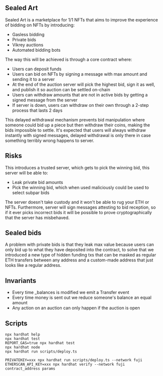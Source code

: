 ## Sealed Art
Sealed Art is a marketplace for 1/1 NFTs that aims to improve the experience of bidding on NFTs by introducing:
- Gasless bidding
- Private bids
- Vikrey auctions
- Automated bidding bots

The way this will be achieved is through a core contract where:
- Users can deposit funds
- Users can bid on NFTs by signing a message with max amount and sending it to a server
- At the end of the auction server will pick the highest bid, sign it as well, and publish it so auction can be settled on-chain
- Users can withdraw amounts that are not in active bids by getting a signed message from the server
- If server is down, users can withdraw on their own through a 2-step process that lasts 2 days

This delayed withdrawal mechanism prevents bid manipulation where someone could bid up a piece but then withdraw their coins, making the bids impossible to settle. It's expected that users will always withdraw instantly with signed messages, delayed withdrawal is only there in case something terribly wrong happens to server.

## Risks
This introduces a trusted server, which gets to pick the winning bid, this server will be able to:
- Leak private bid amounts
- Pick the winning bid, which when used maliciously could be used to select subpar bids

The server doesn't take custody and it won't be able to rug your ETH or NFTs. Furthermore, server will sign messages attesting to bid reception, so if it ever picks incorrect bids it will be possible to prove cryptographically that the server has misbehaved.

## Sealed bids
A problem with private bids is that they leak max value because users can only bid up to what they have deposited into the contract, to solve that we introduced a new type of hidden funding txs that can be masked as regular ETH transfers between any address and a custom-made address that just looks like a regular address.

## Invariants
- Every time _balances is modified we emit a Transfer event
- Every time money is sent out we reduce someone's balance an equal amount
- Any action on an auction can only happen if the auction is open

## Scripts

```shell
npx hardhat help
npx hardhat test
REPORT_GAS=true npx hardhat test
npx hardhat node
npx hardhat run scripts/deploy.ts

PRIVATEKEY=xxx npx hardhat run scripts/deploy.ts --network fuji
ETHERSCAN_API_KEY=xxx npx hardhat verify --network fuji contract_address params
```
